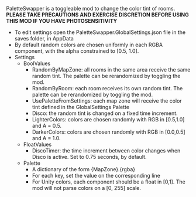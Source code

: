 PaletteSwapper is a toggleable mod to change the color tint of rooms. 
**PLEASE TAKE PRECAUTIONS AND EXERCISE DISCRETION BEFORE USING THIS MOD IF YOU HAVE PHOTOSENSITIVITY**
- To edit settings open the PaletteSwapper.GlobalSettings.json file in the saves folder, in AppData
- By default random colors are chosen uniformly in each RGBA component, with the alpha constrained to [0.5, 1.0].
- Settings
	- BoolValues
		- RandomByMapZone: all rooms in the same area receive the same random tint. The palette can be rerandomized by toggling the mod.
		- RandomByRoom: each room receives its own random tint. The palette can be rerandomized by toggling the mod.
		- UsePaletteFromSettings: each map zone will receive the color tint defined in the GlobalSettings Palette
		- Disco: the random tint is changed on a fixed time increment.
		- LighterColors: colors are chosen randomly with RGB in [0.5,1.0] and A = 0.5.
		- DarkerColors: colors are chosen randomly with RGB in [0.0,0.5] and A = 1.0.
	- FloatValues
		- DiscoTimer: the time increment between color changes when Disco is active. Set to 0.75 seconds, by default.
	- Palette
		- A dictionary of the form {MapZone}.{rgba}
		- For each key, set the value on the corresponding line
		- For Unity colors, each component should be a float in [0,1]. The mod will not parse colors on a [0, 255] scale.